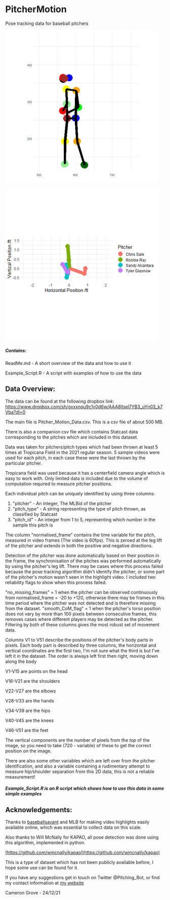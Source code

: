 # PitcherMotion
Pose tracking data for baseball pitchers

![](Pitch_Gif.gif)

![](arm_slot_gif.gif)

##### Contains:
ReadMe.md - A short overview of the data and how to use it

Example_Script.R - A script with examples of how to use the data

## Data Overview:

The data can be found at the following dropbox link:
https://www.dropbox.com/sh/gxxxnqu9c1v0d6w/AAA8Ilsel7YB3_uYn03_k7Vba?dl=0

The main file is Pitcher_Motion_Data.csv. This is a csv file of about 500 MB.

There is also a companion csv file which contains Statcast data corresponding to the pitches which are included in this dataset.

Data was taken for pitchers/pitch types which had been thrown at least 5 times at Tropicana Field in the 2021 regular season. 5 sample videos were used for each pitch, in each case these were the last thrown by the particular pitcher.

Tropicana field was used because it has a centerfield camera angle which is easy to work with. Only limited data is included due to the volume of computation required to measure pitcher positions.

Each individual pitch can be uniquely identified by using three columns:
1. "pitcher" - An integer, The MLBid of the pitcher
2. "pitch_type" - A string representing the type of pitch thrown, as classified by Statcast
3. "pitch_id" - An integer from 1 to 5, representing which number in the sample this pitch is

The column "normalised_frame" contains the time variable for the pitch, measured in video frames (The video is 60fps). This is zeroed at the leg lift of the pitcher and extends in both the positive and negative directions.

Detection of the pitcher was done automatically based on their position in the frame, the synchronisation of the pitches was performed automatically by using the pitcher's leg lift. There may be cases where this process failed because the pose tracking algorithm didn't identify the pitcher, or some part of the pitcher's motion wasn't seen in the highlight video. I included two reliability flags to show when this process failed. 

"no_missing_frames" = 1 when the pitcher can be observed continuously from normalised_frame = -20 to +120, otherwise there may be frames in this time period where the pitcher was not detected and is therefore missing from the dataset. "smooth_CoM_flag" = 1 when the pitcher's torso position does not vary by more than 100 pixels between consecutive frames, this removes cases where different players may be detected as the pitcher. Filtering by both of these columns gives the most robust set of movement data.

Columns V1 to V51 describe the positions of the pitcher's body parts in pixels. Each body part is described by three columns, the horizontal and vertical coordinates are the first two, I'm not sure what the third is but I've left it in the dataset. The order is always left first then right, moving down along the body

V1-V15 are points on the head

V16-V21 are the shoulders

V22-V27 are the elbows

V28-V33 are the hands

V34-V39 are the hips

V40-V45 are the knees

V46-V51 are the feet

The vertical components are the number of pixels from the *top* of the image, so you need to take (720 - variable) of these to get the correct position on the image.

There are also some other variables which are left over from the pitcher identification, and also a variable containing a rudimentary attempt to measure hip/shoulder separation from this 2D data, this is not a reliable measurement!

##### Example_Script.R is an R script which shows how to use this data in some simple examples


## Acknowledgements:

Thanks to [baseballsavant](https://baseballsavant.mlb.com) and MLB for making video highlights easily available online, which was essential to collect data on this scale.

Also thanks to Will McNally for KAPAO, all pose detection was done using this algorithm, implemented in python. 

[https://github.com/wmcnally/kapao](https://github.com/wmcnally/kapao)

This is a type of dataset which has not been publicly available before, I hope some use can be found for it.

If you have any suggestions get in touch on Twitter @Pitching_Bot, or find my contact information at [my website](https://www.pitchingbot.com/)

Cameron Grove - 24/12/21
